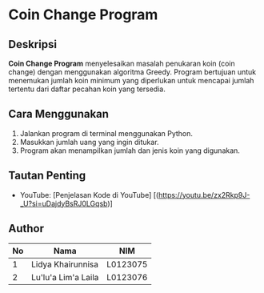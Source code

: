 # Coin Change Program

## Deskripsi
**Coin Change Program** menyelesaikan masalah penukaran koin (coin change) dengan menggunakan algoritma Greedy. Program bertujuan untuk menemukan jumlah koin minimum yang diperlukan untuk mencapai jumlah tertentu dari daftar pecahan koin yang tersedia.

## Cara Menggunakan
1. Jalankan program di terminal menggunakan Python.
2. Masukkan jumlah uang yang ingin ditukar.
3. Program akan menampilkan jumlah dan jenis koin yang digunakan.

## Tautan Penting
- YouTube: [Penjelasan Kode di YouTube] [(https://youtu.be/zx2Rkp9J-_U?si=uDajdyBsRJ0LGqsb)]

## Author
| No  | Nama                 | NIM      |
| --- | -------------------- | -------- |
| 1   | Lidya Khairunnisa    | L0123075 |
| 2   | Lu'lu'a Lim'a Laila  | L0123076 | 
